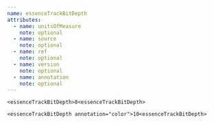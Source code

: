 ```yaml
---
name: essenceTrackBitDepth
attributes:
  - name: unitsOfMeasure
    note: optional
  - name: source
    note: optional
  - name: ref
    note: optional
  - name: version
    note: optional
  - name: annotation
    note: optional
---
```

~~~~
<essenceTrackBitDepth>8<essenceTrackBitDepth>
~~~~

~~~~
<essenceTrackBitDepth annotation="color">10<essenceTrackBitDepth>
~~~~
